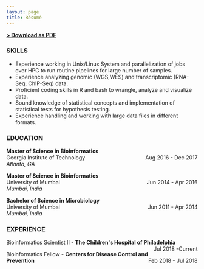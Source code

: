 ```yaml
---
layout: page
title: Résumé
---
```


<span style="float: center; "><a href="{{ '/assets/KhushbuResume.pdf' | prepend: site.baseurl }}"><strong>> Download as PDF</strong></a> </span>
<br>

### SKILLS
* Experience working in Unix/Linux System and parallelization of jobs over HPC to run routine pipelines for large number of samples.
* Experience analyzing genomic (WGS,WES) and transcriptomic (RNA-Seq, ChIP-Seq) data.
* Proficient coding skills in R and bash to wrangle, analyze and visualize data.
* Sound knowledge of statistical concepts and implementation of statistical tests for hypothesis testing.
* Experience handling and working with large data files in different formats.

### EDUCATION

**Master of Science in Bioinformatics**  
Georgia Institute of Technology<span style="float: right; ">Aug 2016 - Dec 2017</span>  
*Atlanta, GA*


**Master of Science in Bioinformatics**  
University of Mumbai<span style="float: right; ">Jun 2014 - Apr 2016</span>  
*Mumbai, India*


**Bachelor of Science in Microbiology**   
University of Mumbai<span style="float: right; ">Jun 2011 - Apr 2014</span>   
*Mumbai, India*



### EXPERIENCE

Bioinformatics Scientist II - **The Children's Hospital of Philadelphia** <span style="float: right; ">Jul 2018 -Current</span>  

Bioinformatics Fellow - **Centers for Disease Control and Prevention** <span style="float: right; ">Feb 2018 - Jul 2018</span>  

